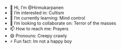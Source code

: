 - 👋 Hi, I’m @Hirmukarpanen
- 👀 I’m interested in: Cultism
- 🌱 I’m currently learning: Mind control
- 💞️ I’m looking to collaborate on: Terror of the masses
- 📫 How to reach me: Prayers
- 😄 Pronouns: Creepy crawly
- ⚡ Fun fact: Im not a happy boy

<!---
Hirmukarpanen/Hirmukarpanen is a ✨ special ✨ repository because its `README.md` (this file) appears on your GitHub profile.
You can click the Preview link to take a look at your changes.
--->
